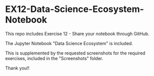 # EX12-Data-Science-Ecosystem-Notebook
This repo includes Exercise 12 - Share your notebook through GitHub.
  
The Jupyter Notebook "Data Science Ecosystem" is included.
  
This is supplemented by the requested screenshots for the required exercises, included in the "Screenshots" folder.
  
Thank you!!
